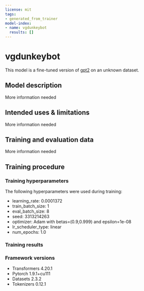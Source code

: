 ```yaml
---
license: mit
tags:
- generated_from_trainer
model-index:
- name: vgdunkeybot
  results: []
---
```


<!-- This model card has been generated automatically according to the information the Trainer had access to. You
should probably proofread and complete it, then remove this comment. -->

# vgdunkeybot

This model is a fine-tuned version of [gpt2](https://huggingface.co/gpt2) on an unknown dataset.

## Model description

More information needed

## Intended uses & limitations

More information needed

## Training and evaluation data

More information needed

## Training procedure

### Training hyperparameters

The following hyperparameters were used during training:
- learning_rate: 0.0001372
- train_batch_size: 1
- eval_batch_size: 8
- seed: 3313214263
- optimizer: Adam with betas=(0.9,0.999) and epsilon=1e-08
- lr_scheduler_type: linear
- num_epochs: 1.0

### Training results



### Framework versions

- Transformers 4.20.1
- Pytorch 1.9.1+cu111
- Datasets 2.3.2
- Tokenizers 0.12.1
